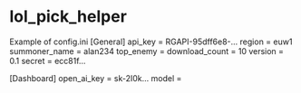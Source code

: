 # lol_pick_helper

Example of config.ini
[General]
api_key = RGAPI-95dff6e8-...
region = euw1
summoner_name = alan234
top_enemy = 
download_count = 10
version = 0.1
secret = ecc81f...

[Dashboard]
open_ai_key = sk-2I0k...
model = 
